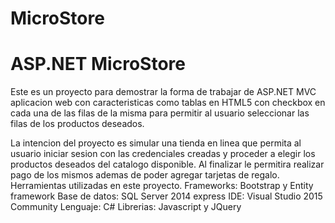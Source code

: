 # MicroStore
ASP.NET MicroStore 
============================
Este es un proyecto para demostrar la forma de trabajar de ASP.NET MVC aplicacion web con caracteristicas como tablas en HTML5 con checkbox en cada una de las filas de la misma para permitir al usuario seleccionar las filas de los productos deseados.

La intencion del proyecto es simular una tienda en linea que permita al usuario iniciar sesion con las credenciales creadas y proceder a elegir los productos deseados del catalogo disponible. Al finalizar le permitira realizar pago de los mismos ademas de poder agregar tarjetas de regalo.
Herramientas utilizadas en este proyecto.
Frameworks: Bootstrap y Entity framework
Base de datos: SQL Server 2014 express
IDE: Visual Studio 2015 Community
Lenguaje: C#
Librerias: Javascript y JQuery
